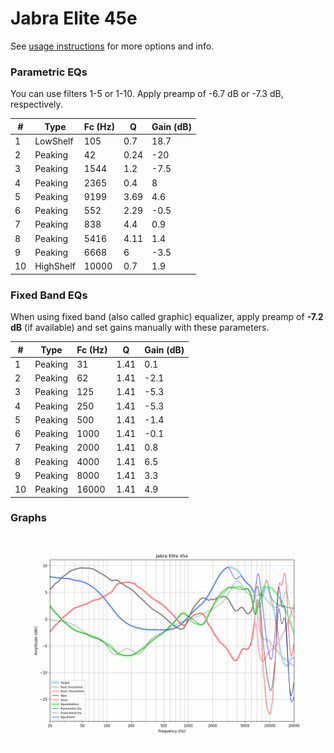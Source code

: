 # Jabra Elite 45e
See [usage instructions](https://github.com/jaakkopasanen/AutoEq#usage) for more options and info.

### Parametric EQs
You can use filters 1-5 or 1-10. Apply preamp of -6.7 dB or -7.3 dB, respectively.

|   # | Type      |   Fc (Hz) |    Q |   Gain (dB) |
|-----|-----------|-----------|------|-------------|
|   1 | LowShelf  |       105 | 0.7  |        18.7 |
|   2 | Peaking   |        42 | 0.24 |       -20   |
|   3 | Peaking   |      1544 | 1.2  |        -7.5 |
|   4 | Peaking   |      2365 | 0.4  |         8   |
|   5 | Peaking   |      9199 | 3.69 |         4.6 |
|   6 | Peaking   |       552 | 2.29 |        -0.5 |
|   7 | Peaking   |       838 | 4.4  |         0.9 |
|   8 | Peaking   |      5416 | 4.11 |         1.4 |
|   9 | Peaking   |      6668 | 6    |        -3.5 |
|  10 | HighShelf |     10000 | 0.7  |         1.9 |

### Fixed Band EQs
When using fixed band (also called graphic) equalizer, apply preamp of **-7.2 dB** (if available) and set gains manually with these parameters.

|   # | Type    |   Fc (Hz) |    Q |   Gain (dB) |
|-----|---------|-----------|------|-------------|
|   1 | Peaking |        31 | 1.41 |         0.1 |
|   2 | Peaking |        62 | 1.41 |        -2.1 |
|   3 | Peaking |       125 | 1.41 |        -5.3 |
|   4 | Peaking |       250 | 1.41 |        -5.3 |
|   5 | Peaking |       500 | 1.41 |        -1.4 |
|   6 | Peaking |      1000 | 1.41 |        -0.1 |
|   7 | Peaking |      2000 | 1.41 |         0.8 |
|   8 | Peaking |      4000 | 1.41 |         6.5 |
|   9 | Peaking |      8000 | 1.41 |         3.3 |
|  10 | Peaking |     16000 | 1.41 |         4.9 |

### Graphs
![](./Jabra%20Elite%2045e.png)
